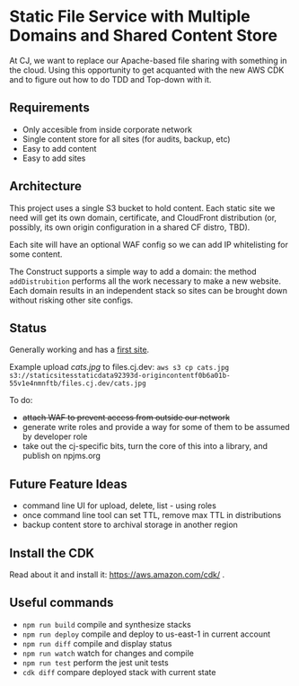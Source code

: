 # Static File Service with Multiple Domains and Shared Content Store

At CJ, we want to replace our Apache-based file sharing with something in the cloud. Using
this opportunity to get acquanted with the new AWS CDK and to figure out how to do
TDD and Top-down with it.

## Requirements

- Only accesible from inside corporate network
- Single content store for all sites (for audits, backup, etc)
- Easy to add content
- Easy to add sites

## Architecture

This project uses a single S3 bucket to hold content. Each static site we need will get its
own domain, certificate, and CloudFront distribution (or, possibly, its own origin configuration
in a shared CF distro, TBD).

Each site will have an optional WAF config so we can add IP whitelisting for some content.

The Construct supports a simple way to add a domain: the method `addDistrubition` performs
all the work necessary to make a new website. Each domain results in an independent stack
so sites can be brought down without risking other site configs.

## Status

Generally working and has a [first site](https://files.cj.dev).

Example upload *cats.jpg* to files.cj.dev: `aws s3 cp cats.jpg s3://staticsitesstaticdata92393d-origincontentf0b6a01b-55v1e4nmnftb/files.cj.dev/cats.jpg`

To do:
- ~~attach WAF to prevent access from outside our network~~
- generate write roles and provide a way for some of them to be assumed by developer role
- take out the cj-specific bits, turn the core of this into a library, and publish on npjms.org


## Future Feature Ideas

- command line UI for upload, delete, list - using roles
- once command line tool can set TTL, remove max TTL in distributions
- backup content store to archival storage in another region

## Install the CDK

Read about it and install it: https://aws.amazon.com/cdk/ .

## Useful commands

 * `npm run build`   compile and synthesize stacks
 * `npm run deploy`  compile and deploy to us-east-1 in current account
 * `npm run diff`    compile and display status
 * `npm run watch`   watch for changes and compile
 * `npm run test`    perform the jest unit tests
 * `cdk diff`        compare deployed stack with current state


